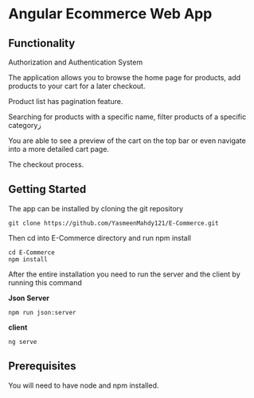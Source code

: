 # Angular Ecommerce Web App


## Functionality
Authorization and Authentication System

The application allows you to browse the home page for products, add products to your cart for a later checkout.

Product list has pagination feature.

Searching for products with a specific name, filter products of a specific categoryز

You are able to see a preview of the cart on the top bar or even navigate into a more detailed cart page.

The checkout process.



## Getting Started

The app can be installed by cloning the git repository

```
git clone https://github.com/YasmeenMahdy121/E-Commerce.git
```

Then cd into E-Commerce directory and run npm install

```
cd E-Commerce
npm install
```

After the entire installation you need to run the server and the client by running this command

**Json Server**

```
npm run json:server
```

**client**

```
ng serve
```



## Prerequisites

You will need to have node and npm installed.
